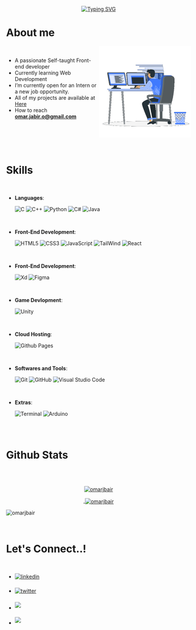 <p align="center">
<a href="https://git.io/typing-svg"><img src="https://readme-typing-svg.herokuapp.com?font=Poppins&weight=600&size=35&pause=1000&color=407BFE&center=true&vCenter=true&width=600&height=100&lines=Hello+Every+One%2C;Im+Omar+Jbair%2C;Front-End+Devloper%2C;Computer+Science+Student%2C;Active+Learner%2FResearcher" alt="Typing SVG" /></a>
</p>
<h1>About me</h1>

<picture> <img align="right" src="https://github.com/0xAbdulKhalid/0xAbdulKhalid/raw/main/assets/mdImages/Right_Side.gif" width = 250px></picture>
<br>
- A passionate Self-taught Front-end developer
- Currently learning Web Development
- I’m currently open for an Intern or a new job opportunity.
- All of my projects are available at [Here](https://github.com/Omarjbair?tab=repositories)  
- How to reach **omar.jabir.o@gmail.com**

<br><br>
<br>
<br>


<h1> Skills</h1>
<br>

<p align="center">

- **Languages**:
    
    ![C](https://img.shields.io/badge/C%20-%232370ED.svg?style=for-the-badge&logo=c&logoColor=white)
    ![C++](https://img.shields.io/badge/C++%20-%2300599C.svg?style=for-the-badge&logo=c%2B%2B&logoColor=white)
    ![Python](https://img.shields.io/badge/Python%20-%2314354C.svg?style=for-the-badge&logo=python&logoColor=white)
    ![C#](https://img.shields.io/badge/C%23-239120?style=for-the-badge&logo=c-sharp&logoColor=white)
    ![Java](https://img.shields.io/badge/Java-ED8B00?style=for-the-badge&logo=openjdk&logoColor=white)
    

<br>   
    
- **Front-End Development**:

   ![HTML5](https://img.shields.io/badge/HTML5%20-%23E34F26.svg?style=for-the-badge&logo=html5&logoColor=white)
   ![CSS3](https://img.shields.io/badge/CSS%20-%231572B6.svg?style=for-the-badge&logo=css3&logoColor=white)
   ![JavaScript](https://img.shields.io/badge/JavaScript%20-%23F7DF1E.svg?style=for-the-badge&logo=javascript&logoColor=black)
   ![TailWind](https://img.shields.io/badge/Tailwind_CSS-38B2AC?style=for-the-badge&logo=tailwind-css&logoColor=white)
   ![React](https://img.shields.io/badge/React-20232A?style=for-the-badge&logo=react&logoColor=61DAFB)
   

<br>


- **Front-End Development**:

   ![Xd](https://img.shields.io/badge/Adobe%20XD-470137?style=for-the-badge&logo=Adobe%20XD&logoColor=#FF61F6)
   ![Figma](https://img.shields.io/badge/Figma-F24E1E?style=for-the-badge&logo=figma&logoColor=white)
   

<br>
	
- **Game Devlopment**:

    ![Unity](https://img.shields.io/badge/Unity-100000?style=for-the-badge&logo=unity&logoColor=white)

<br>

- **Cloud Hosting**:

    ![Github Pages](https://img.shields.io/badge/GitHub%20Pages-%23327FC7.svg?style=for-the-badge&logo=github&logoColor=white)
    
<br>

- **Softwares and Tools**:

    ![Git](https://img.shields.io/badge/git-%23F05033.svg?style=for-the-badge&logo=git&logoColor=white)
    ![GitHub](https://img.shields.io/badge/github-%23121011.svg?style=for-the-badge&logo=github&logoColor=white)
    ![Visual Studio Code](https://img.shields.io/badge/Visual%20Studio%20Code-0078d7.svg?style=for-the-badge&logo=visual-studio-code&logoColor=white)

<br>

- **Extras**:

    ![Terminal](https://img.shields.io/badge/Terminal-%23054020?style=for-the-badge&logo=gnu-bash&logoColor=white)
    ![Arduino](https://img.shields.io/badge/Arduino-00979D?style=for-the-badge&logo=Arduino&logoColor=white)


</p>

<br>
<br>


<h1> Github Stats </h1>
<br>
<br>

<div align="center">

<a href="https://github.com/Omarjbair/">

<p><img align="center" src="https://github-readme-streak-stats.herokuapp.com/?user=omarjbair&theme=dark" alt="omarjbair" /></p>

<p>&nbsp;<img align="center" src="https://github-readme-stats.vercel.app/api?username=omarjbair&show_icons=true&theme=dark&locale=en" alt="omarjbair" /></p>
	
<p><img align="left" src="https://github-readme-stats.vercel.app/api/top-langs?username=omarjbair&show_icons=true&theme=dark&locale=en&layout=compact" alt="omarjbair" /></p>

</a>
</div>

<br>
<br>
<br>

<h1> Let's Connect..!</h1>
<br>
<div align='left'>

<ul>
<li>
<a href="https://www.facebook.com/omar.jbair/" target="_blank">
<img src="https://img.shields.io/badge/Facebook-1877F2?style=for-the-badge&logo=facebook&logoColor=white" alt=linkedin style="margin-bottom: 5px;"/>
</a>
</li>
<br>
<li>
<a href="https://www.instagram.com/omarjbair/" target="_blank">
<img src="https://img.shields.io/badge/Instagram-E4405F?style=for-the-badge&logo=instagram&logoColor=white" alt=twitter style="margin-bottom: 5px;"/>
</a>
</li>
<br>

<li>
<a href="https://www.linkedin.com/in/omar-jbair-5bba64248/" target="_blank">
<img src="https://img.shields.io/badge/LinkedIn-0077B5?style=for-the-badge&logo=linkedin&logoColor=white" t=mail style="margin-bottom: 5px;" />
</a>
</li>
<br>

<li>
<a href="https://codeforces.com/profile/Omar_jbair" target="_blank">
<img src="https://img.shields.io/badge/Codeforces-445f9d?style=for-the-badge&logo=Codeforces&logoColor=white" t=mail style="margin-bottom: 5px;" />
</a>
</li>
<br>
</ul>
</div>
